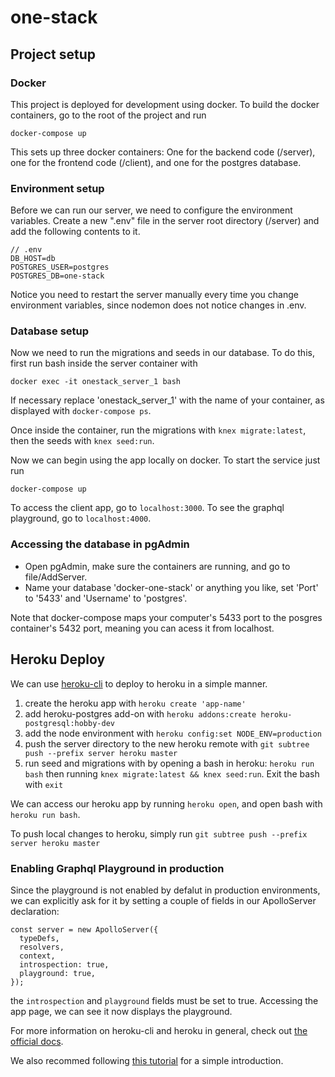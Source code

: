 # one-stack

## Project setup

### Docker
This project is deployed for development using docker. To build the docker containers, go to the root of the project and run

`docker-compose up`

This sets up three docker containers: One for the backend code (/server), one for the frontend code (/client), and one for the postgres database.

### Environment setup

Before we can run our server, we need to configure the environment variables. Create a new ".env" file in the server root directory (/server) and add the following contents to it.
```
// .env
DB_HOST=db
POSTGRES_USER=postgres
POSTGRES_DB=one-stack
```
Notice you need to restart the server manually every time you change environment variables, since nodemon does not notice changes in .env.

### Database setup

Now we need to run the migrations and seeds in our database. To do this, first run bash inside the server container with

`docker exec -it onestack_server_1 bash`

If necessary replace 'onestack_server_1' with the name of your container, as displayed with `docker-compose ps`.

Once inside the container, run the migrations with `knex migrate:latest`, then the seeds with `knex seed:run`.

Now we can begin using the app locally on docker. To start the service just run

`docker-compose up`

To access the client app, go to `localhost:3000`. To see the graphql playground, go to `localhost:4000`.

### Accessing the database in pgAdmin

* Open pgAdmin, make sure the containers are running, and go to file/AddServer.
* Name your database 'docker-one-stack' or anything you like, set 'Port' to '5433' and 'Username' to 'postgres'.

Note that docker-compose maps your computer's 5433 port to the posgres container's 5432 port, meaning you can acess it from localhost.

## Heroku Deploy
We can use [heroku-cli](https://devcenter.heroku.com/articles/heroku-cli) to deploy to heroku in a simple manner.
1. create the heroku app with `heroku create 'app-name'`
1. add heroku-postgres add-on with `heroku addons:create heroku-postgresql:hobby-dev`
1. add the node environment with `heroku config:set NODE_ENV=production`
1. push the server directory to the new heroku remote with `git subtree push --prefix server heroku master`
1. run seed and migrations with by opening a bash in heroku: `heroku run bash` then running `knex migrate:latest && knex seed:run`. Exit the bash with `exit`

We can access our heroku app by running `heroku open`, and open bash with `heroku run bash`.

To push local changes to heroku, simply run `git subtree push --prefix server heroku master`

### Enabling Graphql Playground in production
Since the playground is not enabled by defalut in production environments, we can explicitly ask for it by setting a couple of fields in our ApolloServer declaration:
```
const server = new ApolloServer({ 
  typeDefs, 
  resolvers, 
  context,
  introspection: true,
  playground: true,
});
```
the `introspection` and `playground` fields must be set to true. Accessing the app page, we can see it now displays the playground.

For more information on heroku-cli and heroku in general, check out [the official docs](https://devcenter.heroku.com/categories/reference).

We also recommed following [this tutorial](https://devcenter.heroku.com/articles/getting-started-with-nodejs) for a simple introduction.
